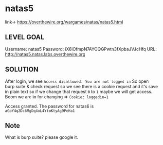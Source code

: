 # natas5

link-> https://overthewire.org/wargames/natas/natas5.html

## LEVEL GOAL

Username: natas5
Password: iX6IOfmpN7AYOQGPwtn3fXpbaJVJcHfq
URL:      http://natas5.natas.labs.overthewire.org
## SOLUTION

After login, we see `Access disallowed. You are not logged in`
So open burp suite & check request so we see there is a cookie request and it's save in plain text
so if we change that request `0` to `1` maybe we will get access. Boom we are in for changing => `Cookie: loggedin=1`

Access granted. The password for natas6 is `aGoY4q2Dc6MgDq4oL4YtoKtyAg9PeHa1`

## Note

What is burp suite? please google it.